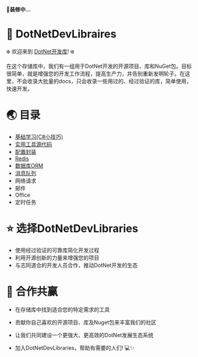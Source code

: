 🚧**装修中...**



# 🚀 DotNetDevLibraires

❄️ 欢迎来到 [DotNet开发库](https://github.com/Willxup/DotNetDevLibraries)! ❄️

在这个存储库中，我们有一组用于DotNet开发的开源项目、库和NuGet包。目标很简单，就是增强您的开发工作流程，提高生产力，并告别重新发明轮子。在这里，不会收录大批量的docs，只会收录一些用过的、经过验证的库，简单使用，快速开发。



# 🌏 目录

- [基础学习(C#小技巧)](https://github.com/Willxup/DotNetDevLibraries/tree/main/docs/cn/BasicLearning.md)
- [实用工具源代码](https://github.com/Willxup/DotNetDevLibraries/tree/main/docs/cn/PracticalTools.md)
- [配置封装](https://github.com/Willxup/DotNetDevLibraries/tree/main/docs/cn/Configuration.md)
- [Redis](https://github.com/Willxup/DotNetDevLibraries/tree/main/docs/cn/Redis.md)
- [数据库ORM](https://github.com/Willxup/DotNetDevLibraries/tree/main/docs/cn/DbORM.md)
- [消息队列](https://github.com/Willxup/DotNetDevLibraries/tree/main/docs/cn/MessageQueue.md)
- 网络请求
- 邮件
- Office
- 定时任务



# ⭐ 选择DotNetDevLibraries

- 使用经过验证的可靠库简化开发过程
- 利用开源创新的力量来增强您的项目
- 与志同道合的开发人员合作，推动DotNet开发的生态



# 🍾 合作共赢

- 在存储库中找到适合您的特定需求的工具

- 贡献你自己喜欢的开源项目、库及Nuget包来丰富我们的社区

- 让我们共同建设一个更强大、更高效的DotNet发展生态系统

- 加入DotNetDevLibraries，帮助有需要的人们!   💻✨
